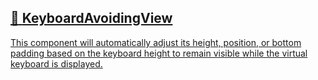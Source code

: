 ## [📄️<!-- --> <!-- -->KeyboardAvoidingView](/react-native-keyboard-controller/pr-preview/pr-1145/docs/api/components/keyboard-avoiding-view.md)

[This component will automatically adjust its height, position, or bottom padding based on the keyboard height to remain visible while the virtual keyboard is displayed.](/react-native-keyboard-controller/pr-preview/pr-1145/docs/api/components/keyboard-avoiding-view.md)
